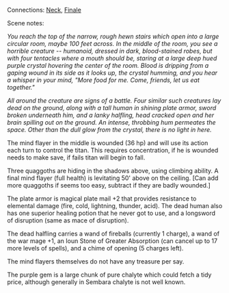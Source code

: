 Connections: [Neck](Neck.md), [Finale](Finale.md)

Scene notes:
 
_You reach the top of the narrow, rough hewn stairs which open into a large circular room, maybe 100 feet across. In the middle of the room, you see a horrible creature -- humanoid, dressed in dark, blood-stained robes, but with four tentacles where a mouth should be, staring at a large deep hued purple crystal hovering the center of the room. Blood is dripping from a gaping wound in its side as it looks up, the crystal humming, and you hear a whisper in your mind, "More food for me. Come, friends, let us eat together."_
 
_All around the creature are signs of a battle. Four similar such creatures lay dead on the ground, along with a tall human in shining plate armor, sword broken underneath him, and a lanky halfling, head cracked open and her brain spilling out on the ground. An intense, throbbing hum permeates the space. Other than the dull glow from the crystal, there is no light in here._
 
The mind flayer in the middle is wounded (36 hp) and will use its action each turn to control the titan. This requires concentration, if he is wounded needs to make save, if fails titan will begin to fall.
 
Three quaggoths are hiding in the shadows above, using climbing ability. A final mind flayer (full health) is levitating 50' above on the ceiling. [Can add more quaggoths if seems too easy, subtract if they are badly wounded.]
 
The plate armor is magical plate mail +2 that provides resistance to elemental damage (fire, cold, lightning, thunder, acid). The dead human also has one superior healing potion that he never got to use, and a longsword of disruption (same as mace of disruption).
 
The dead halfling carries a wand of fireballs (currently 1 charge), a wand of the war mage +1, an Ioun Stone of Greater Absorption (can cancel up to 17 more levels of spells), and a chime of opening (5 charges left).
 
The mind flayers themselves do not have any treasure per say.
 
The purple gem is a large chunk of pure chalyte which could fetch a tidy price, although generally in Sembara chalyte is not well known.